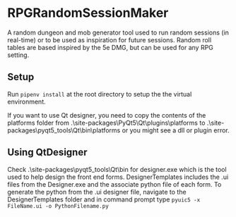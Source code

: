 # RPGRandomSessionMaker
A random dungeon and mob generator tool used to run random sessions (in real-time) or to be used as inspiration for future sessions. Random roll tables are based inspired by the 5e DMG, but can be used for any RPG setting. 


## Setup
Run `pipenv install` at the root directory to setup the the virtual environment. 

If you want to use Qt designer, you need to copy the contents of the platforms folder from .\site-packages\PyQt5\Qt\plugins\platforms to .\site-packages\pyqt5_tools\Qt\bin\platforms or you might see a dll or plugin error.

## Using QtDesigner
Check .\site-packages\pyqt5_tools\Qt\bin for designer.exe which is the tool used to help design the front end forms. DesignerTemplates includes the .ui files from the Designer.exe and the associate python file of each form. To generate the python from the .ui designer file, navigate to the DesignerTemplates folder and in command prompt type `pyuic5 -x FileName.ui -o PythonFilename.py`